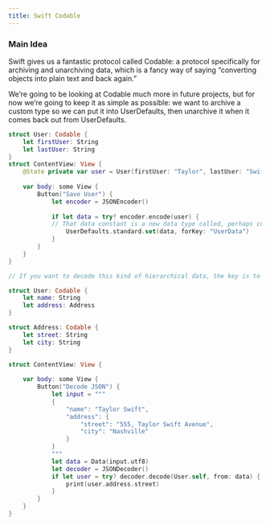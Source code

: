 ```yaml
---
title: Swift Codable
---
```


### Main Idea

Swift gives us a fantastic protocol called Codable: a protocol specifically for archiving and unarchiving data, which is a fancy way of saying “converting objects into plain text and back again.”

We’re going to be looking at Codable much more in future projects, but for now we’re going to keep it as simple as possible: we want to archive a custom type so we can put it into UserDefaults, then unarchive it when it comes back out from UserDefaults.

```swift
struct User: Codable {
    let firstUser: String
    let lastUser: String
}
struct ContentView: View {
    @State private var user = User(firstUser: "Taylor", lastUser: "Swift")
        
    var body: some View {
        Button("Save User") {
            let encoder = JSONEncoder()
            
            if let data = try? encoder.encode(user) {
            // That data constant is a new data type called, perhaps confusingly, Data. It’s designed to store any kind of data you can think of, such as strings, images, zip files, and more. Here, though, all we care about is that it’s one of the types of data we can write straight into UserDefaults.
                UserDefaults.standard.set(data, forKey: "UserData")
            }
        }
    }
}

// If you want to decode this kind of hierarchical data, the key is to create separate types for each level you have. As long as the data matches the hierarchy you’ve asked for, Codable is capable of decoding everything with no further work from us.

struct User: Codable {
    let name: String
    let address: Address
}

struct Address: Codable {
    let street: String
    let city: String
}

struct ContentView: View {
    
    var body: some View {
        Button("Decode JSON") {
            let input = """
            {
                "name": "Taylor Swift",
                "address": {
                    "street": "555, Taylor Swift Avenue",
                    "city": "Nashville"
                }
            }
            """
            let data = Data(input.utf8)
            let decoder = JSONDecoder()
            if let user = try? decoder.decode(User.self, from: data) {
                print(user.address.street)
            }
        }
    }
}

```
